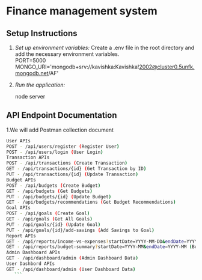 # Finance management system

## Setup Instructions

1. *Set up environment variables:*
   Create a .env file in the root directory and add the necessary environment variables.   
   PORT=5000
   MONGO_URI='mongodb+srv://kavishka:Kavishka!2002@cluster0.5unfk.mongodb.net/AF'

2. *Run the application:*

   node server

## API Endpoint Documentation

1.We will add Postman collection document  
 ```bash
User APIs
POST - /api/users/register (Register User)
POST - /api/users/login (User Login)
Transaction APIs
POST - /api/transactions (Create Transaction)
GET - /api/transactions/{id} (Get Transaction by ID)
PUT - /api/transactions/{id} (Update Transaction)
Budget APIs
POST - /api/budgets (Create Budget)
GET - /api/budgets (Get Budgets)
PUT - /api/budgets/{id} (Update Budget)
GET - /api/budgets/recommendations (Get Budget Recommendations)
Goal APIs
POST - /api/goals (Create Goal)
GET - /api/goals (Get All Goals)
PUT - /api/goals/{id} (Update Goal)
PUT - /api/goals/{id}/add-savings (Add Savings to Goal)
Report APIs
GET - /api/reports/income-vs-expenses?startDate=YYYY-MM-DD&endDate=YYYY-MM-DD (Income vs Expenses Report)
GET - /api/reports/budget-summary?startDate=YYYY-MM&endDate=YYYY-MM (Budget Summary Report)
Admin Dashboard APIs
GET - /api/dashboard/admin (Admin Dashboard Data)
User Dashbord APIs
GET - /api/dashboard/admin (User Dashboard Data)
    ```
